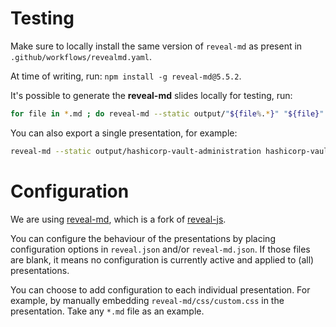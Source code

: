 # Testing

Make sure to locally install the same version of `reveal-md` as present in `.github/workflows/revealmd.yaml`.

At time of writing, run: `npm install -g reveal-md@5.5.2`.

It's possible to generate the **reveal-md** slides locally for testing, run:

```sh
for file in *.md ; do reveal-md --static output/"${file%.*}" "${file}" ; done
```

You can also export a single presentation, for example:

```sh
reveal-md --static output/hashicorp-vault-administration hashicorp-vault-administration.md
```

# Configuration

We are using [reveal-md](https://github.com/webpro/reveal-md), which is a fork of [reveal-js](https://revealjs.com/). 

You can configure the behaviour of the presentations by placing configuration options in `reveal.json` and/or `reveal-md.json`. If those files are blank, it means no configuration is currently active and applied to (all) presentations.

You can choose to add configuration to each individual presentation. For example, by manually embedding `reveal-md/css/custom.css` in the presentation. Take any `*.md` file as an example.